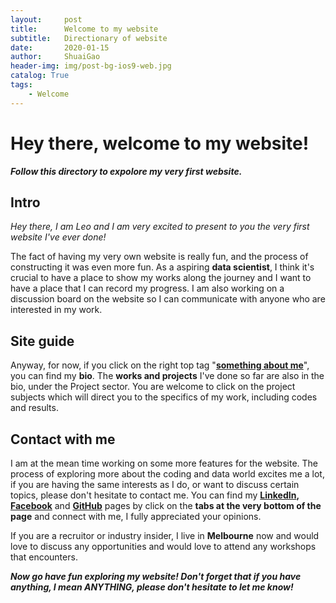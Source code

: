 ```yaml
---
layout:     post
title:      Welcome to my website
subtitle:   Directionary of website
date:       2020-01-15
author:     ShuaiGao
header-img: img/post-bg-ios9-web.jpg
catalog: True
tags:
    - Welcome
---
```


# Hey there, welcome to my website!

***Follow this directory to expolore my very first website.***

## Intro
*Hey there, I am Leo and I am very excited to present to you the very first website I've ever done!*

The fact of having my very own website is really fun, and the process of constructing it was even more fun. As a aspiring **data scientist**, I think it's crucial to have a place to show my works along the journey and I want to have a place that I can record my progress. I am also working on a discussion board on the website so I can communicate with anyone who are interested in my work.

## Site guide
Anyway, for now, if you click on the right top tag "**[something about me](http://leoshuaigao.com/about/ "something about me")**", you can find my **bio**. The **works and projects** I've done so far are also in the bio, under the Project sector. You are welcome to click on the project subjects which will direct you to the specifics of my work, including codes and results.

## Contact with me
I am at the mean time working on some more features for the website. The process of exploring more about the coding and data world excites me a lot, if you are having the same interests as I do, or want to discuss certain topics, please don't hesitate to contact me. You can find my **[LinkedIn](https://www.linkedin.com/in/shuai-gao-2aa523a5/ "LinkedIn"), [Facebook](https://www.facebook.com/ShuaiGao930523 "Facebook")** and **[GitHub](https://github.com/UltramanShuai "GitHub")** pages by click on the **tabs at the very bottom of the page** and connect with me, I fully appreciated your opinions.

If you are a recruitor or industry insider, I live in **Melbourne** now and would love to discuss any opportunities and would love to attend any workshops that encounters.

***Now go have fun exploring my website! Don't forget that if you have anything, I mean ANYTHING, please don't hesitate to let me know!***
